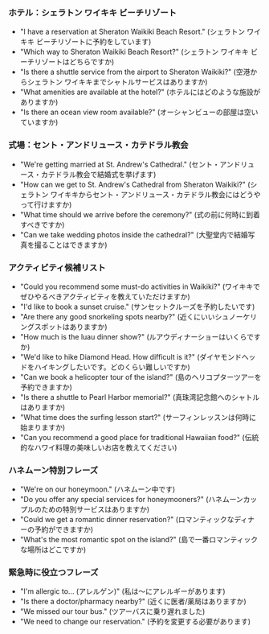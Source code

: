 ### ホテル：シェラトン ワイキキ ビーチリゾート
- "I have a reservation at Sheraton Waikiki Beach Resort." (シェラトン ワイキキ ビーチリゾートに予約をしています)
- "Which way to Sheraton Waikiki Beach Resort?" (シェラトン ワイキキ ビーチリゾートはどちらですか)
- "Is there a shuttle service from the airport to Sheraton Waikiki?" (空港からシェラトン ワイキキまでシャトルサービスはありますか)
- "What amenities are available at the hotel?" (ホテルにはどのような施設がありますか)
- "Is there an ocean view room available?" (オーシャンビューの部屋は空いていますか)

### 式場：セント・アンドリュース・カテドラル教会
- "We're getting married at St. Andrew's Cathedral." (セント・アンドリュース・カテドラル教会で結婚式を挙げます)
- "How can we get to St. Andrew's Cathedral from Sheraton Waikiki?" (シェラトン ワイキキからセント・アンドリュース・カテドラル教会にはどうやって行けますか)
- "What time should we arrive before the ceremony?" (式の前に何時に到着すべきですか)
- "Can we take wedding photos inside the cathedral?" (大聖堂内で結婚写真を撮ることはできますか)

### アクティビティ候補リスト
- "Could you recommend some must-do activities in Waikiki?" (ワイキキでぜひやるべきアクティビティを教えていただけますか)
- "I'd like to book a sunset cruise." (サンセットクルーズを予約したいです)
- "Are there any good snorkeling spots nearby?" (近くにいいシュノーケリングスポットはありますか)
- "How much is the luau dinner show?" (ルアウディナーショーはいくらですか)
- "We'd like to hike Diamond Head. How difficult is it?" (ダイヤモンドヘッドをハイキングしたいです。どのくらい難しいですか)
- "Can we book a helicopter tour of the island?" (島のヘリコプターツアーを予約できますか)
- "Is there a shuttle to Pearl Harbor memorial?" (真珠湾記念館へのシャトルはありますか)
- "What time does the surfing lesson start?" (サーフィンレッスンは何時に始まりますか)
- "Can you recommend a good place for traditional Hawaiian food?" (伝統的なハワイ料理の美味しいお店を教えてください)

### ハネムーン特別フレーズ
- "We're on our honeymoon." (ハネムーン中です)
- "Do you offer any special services for honeymooners?" (ハネムーンカップルのための特別サービスはありますか)
- "Could we get a romantic dinner reservation?" (ロマンティックなディナーの予約ができますか)
- "What's the most romantic spot on the island?" (島で一番ロマンティックな場所はどこですか)

### 緊急時に役立つフレーズ
- "I'm allergic to... (アレルゲン)" (私は〜にアレルギーがあります)
- "Is there a doctor/pharmacy nearby?" (近くに医者/薬局はありますか)
- "We missed our tour bus." (ツアーバスに乗り遅れました)
- "We need to change our reservation." (予約を変更する必要があります)
